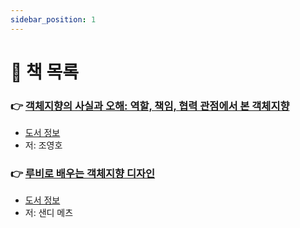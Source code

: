 ```yaml
---
sidebar_position: 1
---
```


# 🚀 책 목록

### 👉 [객체지향의 사실과 오해: 역할, 책임, 협력 관점에서 본 객체지향](/docs/object-oriented/facts-and-misunderstandings/table-of-contents)
- [도서 정보](http://www.yes24.com/Product/Goods/18249021)
- 저: 조영호

### 👉 [루비로 배우는 객체지향 디자인](/docs/object-oriented/design-in-ruby/table-of-contents)
- [도서 정보](http://www.yes24.com/Product/Goods/15254976)
- 저: 샌디 메츠
